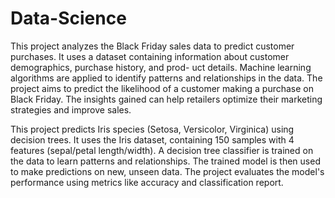 # Data-Science
This project analyzes the Black Friday sales data to predict customer purchases.
It uses a dataset containing information about customer demographics, purchase history, and prod-
uct details.
Machine learning algorithms are applied to identify patterns and relationships in the data.
The project aims to predict the likelihood of a customer making a purchase on Black Friday.
The insights gained can help retailers optimize their marketing strategies and improve sales.





This project predicts Iris species (Setosa, Versicolor, Virginica) using decision trees.
It uses the Iris dataset, containing 150 samples with 4 features (sepal/petal length/width).
A decision tree classifier is trained on the data to learn patterns and relationships.
The trained model is then used to make predictions on new, unseen data.
The project evaluates the model's performance using metrics like accuracy and classification report.
